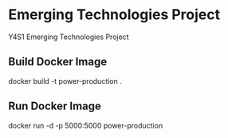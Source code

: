 # Emerging Technologies Project

Y4S1 Emerging Technologies Project

## Build Docker Image

docker build -t power-production .

## Run Docker Image

docker run -d -p 5000:5000 power-production
